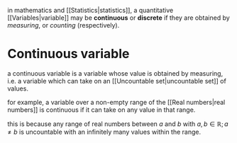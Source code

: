 in mathematics and [[Statistics|statistics]], a quantitative [[Variables|variable]] may be **continuous** or **discrete** if they are obtained by *measuring*, or *counting* (respectively).

# Continuous variable

a continuous variable is a variable whose value is obtained by measuring, i.e. a variable which can take on an [[Uncountable set|uncountable set]] of values.

for example, a variable over a non-empty range of the [[Real numbers|real numbers]] is continuous if it can take on any value in that range.

this is because any range of real numbers between $a$ and $b$ with $a,b\in\mathbb{R};a\neq b$ is uncountable with an infinitely many values within the range.

